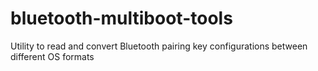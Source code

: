 # bluetooth-multiboot-tools
Utility to read and convert Bluetooth pairing key configurations between different OS formats
